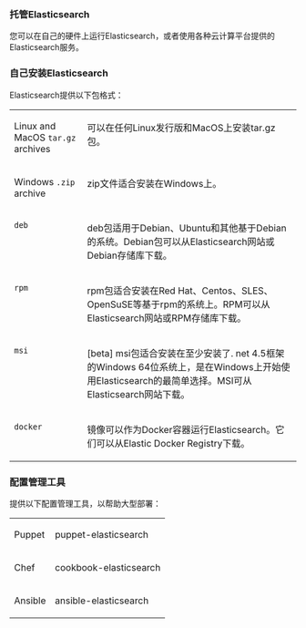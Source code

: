### 托管Elasticsearch
您可以在自己的硬件上运行Elasticsearch，或者使用各种云计算平台提供的Elasticsearch服务。

### 自己安装Elasticsearch
Elasticsearch提供以下包格式：
<table class="table  table-bordered"><colgroup><col><col></colgroup><tbody><tr><td>
<p>
Linux and MacOS <code class="literal">tar.gz</code> archives
</p>
</td><td valign="top">
<p>
可以在任何Linux发行版和MacOS上安装tar.gz包。
</p>
</td></tr><tr><td valign="top">
<p>
Windows <code class="literal">.zip</code> archive
</p>
</td><td valign="top">
<p>
zip文件适合安装在Windows上。
</p>
</td></tr><tr><td valign="top">
<p>
<code class="literal">deb</code>
</p>
</td><td valign="top">
<p>
deb包适用于Debian、Ubuntu和其他基于Debian的系统。Debian包可以从Elasticsearch网站或Debian存储库下载。
</p>
</td></tr><tr><td valign="top">
<p>
<code class="literal">rpm</code>
</p>
</td><td valign="top">
<p>
rpm包适合安装在Red Hat、Centos、SLES、OpenSuSE等基于rpm的系统上。RPM可以从Elasticsearch网站或RPM存储库下载。
</p>
</td></tr><tr><td valign="top">
<p>
<code class="literal">msi</code>
</p>
</td><td valign="top">
<p>
<span class="beta">
      [<span class="beta_title">beta</span>]
      <span class="detail">msi包适合安装在至少安装了. net 4.5框架的Windows 64位系统上，是在Windows上开始使用Elasticsearch的最简单选择。MSI可从Elasticsearch网站下载。</span></span>
</p>
</td></tr><tr><td valign="top">
<p>
<code class="literal">docker</code>
</p>
</td><td valign="top">
<p>
镜像可以作为Docker容器运行Elasticsearch。它们可以从Elastic Docker Registry下载。
</p>
</td></tr></tbody></table>

### 配置管理工具
提供以下配置管理工具，以帮助大型部署：
<table  class="table  table-bordered"><colgroup><col><col></colgroup><tbody valign="top"><tr><td valign="top">
<p>
Puppet
</p>
</td><td valign="top">
<p>
puppet-elasticsearch
</p>
</td></tr><tr><td valign="top">
<p>
Chef
</p>
</td><td valign="top">
<p>
cookbook-elasticsearch
</p>
</td></tr><tr><td valign="top">
<p>
Ansible
</p>
</td><td valign="top">
<p>
ansible-elasticsearch
</p>
</td></tr></tbody></table>